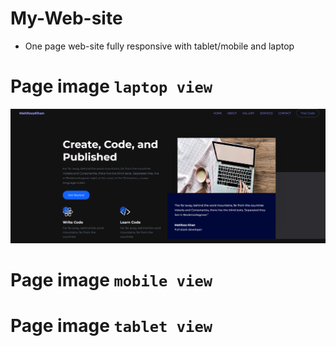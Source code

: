# My-Web-site
- One page web-site fully responsive with tablet/mobile and laptop
# Page image `laptop view`

![image](https://github.com/mehfoozkhangithub/My-Web-site/blob/main/images/Screenshot_20221108_114838.png?raw=true)

# Page image `mobile view`


# Page image `tablet view`
